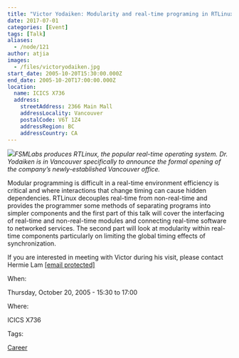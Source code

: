 ```yaml
---
title: "Victor Yodaiken: Modularity and real-time programing in RTLinux"
date: 2017-07-01
categories: [Event]
tags: [Talk]
aliases:
  - /node/121
author: atjia
images:
  - /files/victoryodaiken.jpg
start_date: 2005-10-20T15:30:00.000Z
end_date: 2005-10-20T17:00:00.000Z
location:
  name: ICICS X736
  address:
    streetAddress: 2366 Main Mall
    addressLocality: Vancouver
    postalCode: V6T 1Z4
    addressRegion: BC
    addressCountry: CA
---
```


![](/files/victoryodaiken.jpg)_FSMLabs produces RTLinux, the popular real-time operating system. Dr. Yodaiken is in Vancouver specifically to announce the formal opening of the company’s newly-established Vancouver office._

Modular programming is difficult in a real-time environment efficiency is critical and where interactions that change timing can cause hidden dependencies. RTLinux decouples real-time from non-real-time and provides the programmer some methods of separating programs into simpler components and the first part of this talk will cover the interfacing of real-time and non-real-time modules and connecting real-time software to networked services. The second part will look at modularity within real- time components particularly on limiting the global timing effects of synchronization.

If you are interested in meeting with Victor during his visit, please contact Hermie Lam [\[email protected\]](/cdn-cgi/l/email-protection#90f8fcf1fdd0f3e3bee5f2f3bef3f1)

When: 

Thursday, October 20, 2005 - 15:30 to 17:00

Where: 

ICICS X736

Tags: 

[Career](/career)
